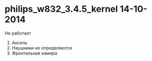 philips_w832_3.4.5_kernel 14-10-2014
=========================
Не работает
1. Аксель
2. Наушники не определяются
3. Фронтальная камера
